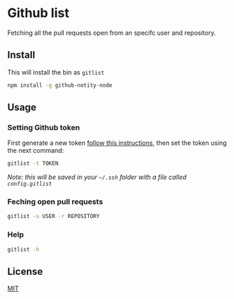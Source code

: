 # Github list

Fetching all the pull requests open from an specifc user and repository.

## Install

This will install the bin as `gitlist`

```bash
npm install -g github-notity-node
```

## Usage

### Setting Github token

First generate a new token [follow this instructions](https://help.github.com/articles/creating-an-access-token-for-command-line-use/#creating-a-token), then set the token using the next command:

```bash
gitlist -t TOKEN
```

*Note: this will be saved in your `~/.ssh` folder with a file called `config.gitlist`*

### Feching open pull requests

```bash
gitlist -u USER -r REPOSITORY
```

### Help

```bash
gitlist -h
```

## License

[MIT](LICENSE.md)